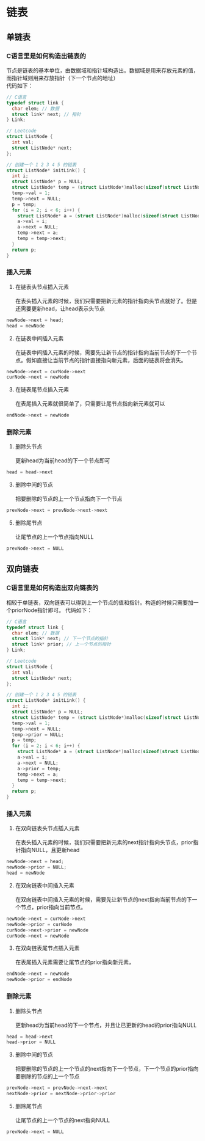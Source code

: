 # 链表

## 单链表
### C语言里是如何构造出链表的
节点是链表的基本单位，由数据域和指针域构造出。数据域是用来存放元素的值，而指针域则用来存放指针（下一个节点的地址）<br>
代码如下：
```C
// C语言
typedef struct link {
  char elem; // 数据
  struct link* next; // 指针
} Link;

// Leetcode
struct ListNode {
  int val;
  struct ListNode* next;
};

// 创建一个 1 2 3 4 5 的链表
struct ListNode* initLink() {
  int i;
  struct ListNode* p = NULL;
  struct ListNode* temp = (struct ListNode*)malloc(sizeof(struct ListNode));
  temp->val = 1;
  temp->next = NULL;
  p = temp;
  for (i = 2; i < 6; i++) {
    struct ListNode* a = (struct ListNode*)malloc(sizeof(struct ListNode));
    a->val = i;
    a->next = NULL;
    temp->next = a;
    temp = temp->next;
  }
  return p;
}
```

### 插入元素
1. 在链表头节点插入元素<br><br>
在表头插入元素的时候，我们只需要把新元素的指针指向头节点就好了。但是还需要更新head，让head表示头节点
```C
newNode->next = head;
head = newNode
```

2. 在链表中间插入元素<br><br>
在链表中间插入元素的时候，需要先让新节点的指针指向当前节点的下一个节点。假如直接让当前节点的指针直接指向新元素，后面的链表将会消失。
```C
newNode->next = curNode->next
curNode->next = newNode
```

3. 在链表尾节点插入元素<br><br>
在表尾插入元素就很简单了，只需要让尾节点指向新元素就可以
```C
endNode->next = newNode
```

### 删除元素
1. 删除头节点<br><br>
更新head为当前head的下一个节点即可
```C
head = head->next
```
  
3. 删除中间的节点<br><br>
把要删除的节点的上一个节点指向下一个节点
```C
prevNode->next = prevNode->next->next
```
   
5. 删除尾节点<br><br>
让尾节点的上一个节点指向NULL
```C
prevNode->next = NULL
```

## 双向链表
### C语言里是如何构造出双向链表的
相较于单链表，双向链表可以得到上一个节点的值和指针。构造的时候只需要加一个priorNode指针即可。
代码如下：
```C
// C语言
typedef struct link {
  char elem; // 数据
  struct link* next; // 下一个节点的指针
  struct link* prior; // 上一个节点的指针
} Link;

// Leetcode
struct ListNode {
  int val;
  struct ListNode* next;
};

// 创建一个 1 2 3 4 5 的链表
struct ListNode* initLink() {
  int i;
  struct ListNode* p = NULL;
  struct ListNode* temp = (struct ListNode*)malloc(sizeof(struct ListNode));
  temp->val = 1;
  temp->next = NULL;
  temp->prior = NULL;
  p = temp;
  for (i = 2; i < 6; i++) {
    struct ListNode* a = (struct ListNode*)malloc(sizeof(struct ListNode));
    a->val = i;
    a->next = NULL;
    a->prior = temp;
    temp->next = a;
    temp = temp->next;
  }
  return p;
}
```

### 插入元素
1. 在双向链表头节点插入元素<br><br>
在表头插入元素的时候，我们只需要把新元素的next指针指向头节点，prior指针指向NULL，且更新head
```C
newNode->next = head;
newNode->prior = NULL;
head = newNode
```

2. 在双向链表中间插入元素<br><br>
在双向链表中间插入元素的时候，需要先让新节点的next指向当前节点的下一个节点，prior指向当前节点。
```C
newNode->next = curNode->next
newNode->prior = curNode
curNode->next->prior = newNode
curNode->next = newNode
```

3. 在双向链表尾节点插入元素<br><br>
在表尾插入元素需要让尾节点的prior指向新元素，
```C
endNode->next = newNode
newNode->prior = endNode
```

### 删除元素
1. 删除头节点<br><br>
更新head为当前head的下一个节点，并且让已更新的head的prior指向NULL
```C
head = head->next
head->prior = NULL
```
  
3. 删除中间的节点<br><br>
把要删除的节点的上一个节点的next指向下一个节点，下一个节点的prior指向要删除的节点的上一个节点
```C
prevNode->next = prevNode->next->next
nextNode->prior = nextNode->prior->prior
```
   
5. 删除尾节点<br><br>
让尾节点的上一个节点的next指向NULL
```C
prevNode->next = NULL
```
